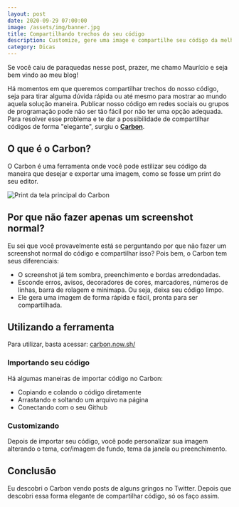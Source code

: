 ```yaml
---
layout: post
date: 2020-09-29 07:00:00
image: /assets/img/banner.jpg
title: Compartilhando trechos do seu código
description: Customize, gere uma image e compartilhe seu código da melhor maneira
category: Dicas
---
```


Se você caiu de paraquedas nesse post, prazer, me chamo Maurício e seja bem vindo ao meu blog!

Há momentos em que queremos compartilhar trechos do nosso código, seja para tirar alguma dúvida rápida ou até mesmo para mostrar ao mundo aquela solução maneira. Publicar nosso código em redes sociais ou grupos de programação pode não ser tão fácil por não ter uma opção adequada. Para resolver esse problema e te dar a possibilidade de compartilhar códigos de forma "elegante", surgiu o **[Carbon](https://carbon.now.sh/)**.

## O que é o Carbon?

O Carbon é uma ferramenta onde você pode estilizar seu código da maneira que desejar e exportar uma imagem, como se fosse um print do seu editor.

![Print da tela principal do Carbon](/assets/img/screenshot-from-2020-09-30-22-34-45.png)

## Por que não fazer apenas um screenshot normal?

Eu sei que você provavelmente está se perguntando por que não fazer um screenshot normal do código e compartilhar isso? Pois bem, o Carbon tem seus diferenciais:

- O screenshot já tem sombra, preenchimento e bordas arredondadas.
- Esconde erros, avisos, decoradores de cores, marcadores, números de linhas, barra de rolagem e minimapa. Ou seja, deixa seu código limpo.
- Ele gera uma imagem de forma rápida e fácil, pronta para ser compartilhada.

## Utilizando a ferramenta

Para utilizar, basta acessar: [carbon.now.sh/](https://carbon.now.sh/)

### Importando seu código

Há algumas maneiras de importar código no Carbon:

- Copiando e colando o código diretamente
- Arrastando e soltando um arquivo na página
- Conectando com o seu Github

### Customizando

Depois de importar seu código, você pode personalizar sua imagem alterando o tema, cor/imagem de fundo, tema da janela ou preenchimento.

## Conclusão

Eu descobri o Carbon vendo posts de alguns gringos no Twitter. Depois que descobri essa forma elegante de compartilhar código, só os faço assim.
